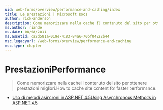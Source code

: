 ```yaml
---
uid: web-forms/overview/performance-and-caching/index
title: Le prestazioni | Microsoft Docs
author: rick-anderson
description: Come memorizzare nella cache il contenuto del sito per ottenere prestazioni migliori.
ms.author: riande
ms.date: 08/08/2011
ms.assetid: da2d581a-019e-4183-84a6-70bf04822b44
msc.legacyurl: /web-forms/overview/performance-and-caching
msc.type: chapter
---
```

<a name="performance"></a><span data-ttu-id="9d9ff-103">Prestazioni</span><span class="sxs-lookup"><span data-stu-id="9d9ff-103">Performance</span></span>
====================
> <span data-ttu-id="9d9ff-104">Come memorizzare nella cache il contenuto del sito per ottenere prestazioni migliori.</span><span class="sxs-lookup"><span data-stu-id="9d9ff-104">How to cache site content for faster performance.</span></span>


- [<span data-ttu-id="9d9ff-105">Uso di metodi asincroni in ASP.NET 4.5</span><span class="sxs-lookup"><span data-stu-id="9d9ff-105">Using Asynchronous Methods in ASP.NET 4.5</span></span>](using-asynchronous-methods-in-aspnet-45.md)
